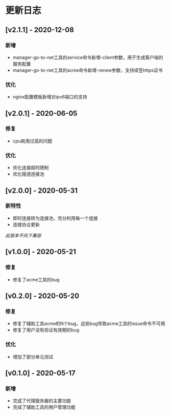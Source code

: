 # 更新日志

## [v2.1.1] - 2020-12-08

### 新增

* manager-go-to-net工具的service命令新增-client参数，用于生成客户端的服务配置
* manager-go-to-net工具的acme命令新增-renew参数，支持续签https证书

### 优化

* nginx配置模板新增对ipv6端口的支持

## [v2.0.1] - 2020-06-05

### 修复

* cpu耗用过高的问题

### 优化

* 优化连接超时限制
* 优化隧道连接池

## [v2.0.0] - 2020-05-31

### 新特性

* 即时连接转为连接池，充分利用每一个连接
* 连接协议更新

*此版本不向下兼容*

## [v1.0.0] - 2020-05-21

### 修复

* 修复了acme工具的bug

## [v0.2.0] - 2020-05-20

### 修复

* 修复了辅助工具acme的N个bug，这些bug导致acme工具的issue命令不可用
* 修复了用户没有验证有效期的bug

### 优化

* 增加了部分单元测试

## [v0.1.0] - 2020-05-17

### 新增

* 完成了代理服务器的主要功能
* 完成了辅助工具的用户管理功能